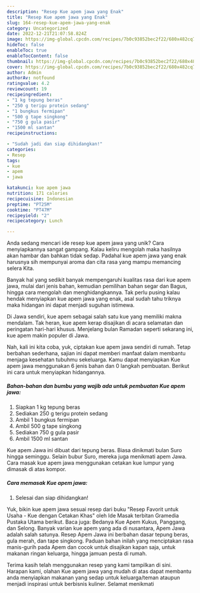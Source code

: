 ```yaml
---
description: "Resep Kue apem jawa yang Enak"
title: "Resep Kue apem jawa yang Enak"
slug: 164-resep-kue-apem-jawa-yang-enak
category: Uncategorized
date: 2022-12-21T21:07:58.824Z
image: https://img-global.cpcdn.com/recipes/7b0c93852bec2f22/680x482cq70/kue-apem-jawa-foto-resep-utama.jpg
hideToc: false
enableToc: true
enableTocContent: false
thumbnail: https://img-global.cpcdn.com/recipes/7b0c93852bec2f22/680x482cq70/kue-apem-jawa-foto-resep-utama.jpg
cover: https://img-global.cpcdn.com/recipes/7b0c93852bec2f22/680x482cq70/kue-apem-jawa-foto-resep-utama.jpg
author: Admin
authorAv: notfound
ratingvalue: 4.2
reviewcount: 19
recipeingredient:
- "1 kg tepung beras"
- "250 g terigu protein sedang"
- "1 bungkus fermipan"
- "500 g tape singkong"
- "750 g gula pasir"
- "1500 ml santan"
recipeinstructions:

- "Sudah jadi dan siap dihidangkan!"
categories:
- Resep
tags:
- kue
- apem
- jawa

katakunci: kue apem jawa 
nutrition: 171 calories
recipecuisine: Indonesian
preptime: "PT25M"
cooktime: "PT47M"
recipeyield: "2"
recipecategory: Lunch

---
```





Anda sedang mencari ide resep kue apem jawa yang unik? Cara menyiapkannya sangat gampang. Kalau keliru mengolah maka hasilnya akan hambar dan bahkan tidak sedap. Padahal kue apem jawa yang enak harusnya sih mempunyai aroma dan cita rasa yang mampu memancing selera Kita.





Banyak hal yang sedikit banyak mempengaruhi kualitas rasa dari kue apem jawa, mulai dari jenis bahan, kemudian pemilihan bahan segar dan Bagus, hingga cara mengolah dan menghidangkannya. Tak perlu pusing kalau hendak menyiapkan kue apem jawa yang enak,      asal sudah tahu triknya maka hidangan ini dapat menjadi suguhan istimewa.














Di Jawa sendiri, kue apem sebagai salah satu kue yang memiliki makna mendalam. Tak heran, kue apem kerap disajikan di acara selamatan dan peringatan hari-hari khusus. Menjelang bulan Ramadan seperti sekarang ini, kue apem makin populer di Jawa.






Nah, kali ini kita coba, yuk, ciptakan kue apem jawa sendiri di rumah. Tetap berbahan sederhana, sajian ini dapat memberi manfaat dalam membantu menjaga kesehatan tubuhmu sekeluarga. Kamu dapat menyiapkan Kue apem jawa menggunakan 6 jenis bahan dan 0 langkah pembuatan. Berikut ini cara untuk menyiapkan hidangannya.

<!--inarticleads1-->

##### Bahan-bahan dan bumbu yang wajib ada untuk pembuatan Kue apem jawa:

1. Siapkan 1 kg tepung beras
1. Sediakan 250 g terigu protein sedang
1. Ambil 1 bungkus fermipan
1. Ambil 500 g tape singkong
1. Sediakan 750 g gula pasir
1. Ambil 1500 ml santan


Kue apem Jawa ini dibuat dari tepung beras. Biasa dinikmati bulan Suro hingga seminggu. Selain bubur Suro, mereka juga menikmati apem Jawa. Cara masak kue apem jawa menggunakan cetakan kue lumpur yang dimasak di atas kompor. 

<!--inarticleads2-->

##### Cara memasak Kue apem jawa:


1. Selesai dan siap dihidangkan!

Yuk, bikin kue apem jawa sesuai resep dari buku &#34;Resep Favorit untuk Usaha - Kue dengan Cetakan Khas&#34; oleh Ide Masak terbitan Gramedia Pustaka Utama berikut. Baca juga: Bedanya Kue Apem Kukus, Panggang, dan Selong. Banyak varian kue apem yang ada di nusantara, Apem Jawa adalah salah satunya. Resep Apem Jawa ini berbahan dasar tepung beras, gula merah, dan tape singkong. Paduan bahan inilah yang menciptakan rasa manis-gurih pada Apem dan cocok untuk disajikan kapan saja, untuk makanan ringan keluarga, hingga jamuan pesta di rumah. 

Terima kasih telah menggunakan resep yang kami tampilkan di sini. Harapan kami, olahan Kue apem jawa yang mudah di atas dapat membantu anda menyiapkan makanan yang sedap untuk keluarga/teman ataupun menjadi inspirasi untuk berbisnis kuliner. Selamat menikmati

